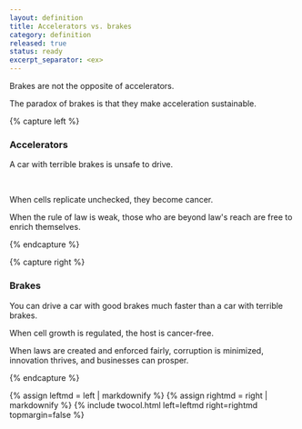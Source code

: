 ```yaml
---
layout: definition
title: Accelerators vs. brakes
category: definition
released: true
status: ready
excerpt_separator: <ex>
---
```


Brakes are not the opposite of accelerators.

The paradox of brakes is that they make acceleration sustainable.

{% capture left %}

### Accelerators

A car with terrible brakes is unsafe to drive.

&nbsp;

When cells replicate unchecked, they become cancer.

When the rule of law is weak, those who are beyond law's reach
are free to enrich themselves.

{% endcapture %}

{% capture right %}

### Brakes

You can drive a car with good brakes much faster than a car with
terrible brakes.

When cell growth is regulated, the host is cancer-free.

When laws are created and enforced fairly, corruption is minimized,
innovation thrives, and businesses can prosper.

{% endcapture %}

{% assign leftmd = left | markdownify %}
{% assign rightmd = right | markdownify %}
{% include twocol.html left=leftmd right=rightmd topmargin=false %}


